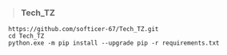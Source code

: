 > ### Tech_TZ
      
      https://github.com/softicer-67/Tech_TZ.git
      cd Tech_TZ
      python.exe -m pip install --upgrade pip -r requirements.txt
